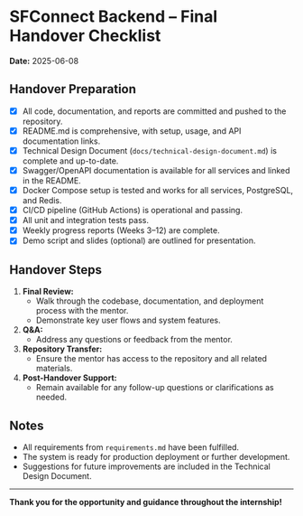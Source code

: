 # SFConnect Backend – Final Handover Checklist

**Date:** 2025-06-08

## Handover Preparation

- [x] All code, documentation, and reports are committed and pushed to the repository.
- [x] README.md is comprehensive, with setup, usage, and API documentation links.
- [x] Technical Design Document (`docs/technical-design-document.md`) is complete and up-to-date.
- [x] Swagger/OpenAPI documentation is available for all services and linked in the README.
- [x] Docker Compose setup is tested and works for all services, PostgreSQL, and Redis.
- [x] CI/CD pipeline (GitHub Actions) is operational and passing.
- [x] All unit and integration tests pass.
- [x] Weekly progress reports (Weeks 3–12) are complete.
- [x] Demo script and slides (optional) are outlined for presentation.

## Handover Steps

1. **Final Review:**
   - Walk through the codebase, documentation, and deployment process with the mentor.
   - Demonstrate key user flows and system features.
2. **Q&A:**
   - Address any questions or feedback from the mentor.
3. **Repository Transfer:**
   - Ensure the mentor has access to the repository and all related materials.
4. **Post-Handover Support:**
   - Remain available for any follow-up questions or clarifications as needed.

## Notes

- All requirements from `requirements.md` have been fulfilled.
- The system is ready for production deployment or further development.
- Suggestions for future improvements are included in the Technical Design Document.

---

**Thank you for the opportunity and guidance throughout the internship!**
